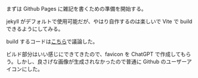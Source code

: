 まずは Github Pages に雑記を書くための準備を開始する。

jekyll がデフォルトで使用可能だが、やはり自作するのは楽しいで Vite で build できるようにしてみる。

build するコードは[こちら](https://chat.openai.com/share/25088f8e-3cba-49c4-968c-7e71d47f00d8)で議論した。

ビルド部分はいい感じにできてきたので、favicon を ChatGPT で作成してもらう。しかし、良さげな画像が生成されなかったので普通に Github のユーザーアイコンにした。